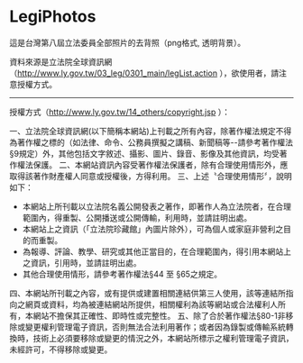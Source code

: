LegiPhotos
==========
這是台灣第八屆立法委員全部照片的去背照（png格式, 透明背景）。

資料來源是立法院全球資訊網（http://www.ly.gov.tw/03_leg/0301_main/legList.action ），欲使用者，請注意授權方式。

---

授權方式（http://www.ly.gov.tw/14_others/copyright.jsp ）：

一、立法院全球資訊網(以下簡稱本網站)上刊載之所有內容，除著作權法規定不得為著作權之標的（如法律、命令、公務員撰擬之講稿、新聞稿等--請參考著作權法§9規定）外，其他包括文字敘述、攝影、圖片、錄音、影像及其他資訊，均受著作權法保護。
二、本網站資訊內容受著作權法保護者，除有合理使用情形外，應取得該著作財產權人同意或授權後，方得利用。
三、上述〝合理使用情形〞，說明如下：
  * 本網站上所刊載以立法院名義公開發表之著作，即著作人為立法院者，在合理範圍內，得重製、公開播送或公開傳輸，利用時，並請註明出處。
  * 本網站上之資訊（「立法院珍藏館」內圖片除外），可為個人或家庭非營利之目的而重製。
  * 為報導、評論、教學、研究或其他正當目的，在合理範圍內，得引用本網站上之資訊，引用時，並請註明出處。
  * 其他合理使用情形，請參考著作權法§44 至 §65之規定。

四、本網站所刊載之內容，或有提供或建置相關連結供第三人使用，該等連結所指向之網頁或資料，均為被連結網站所提供，相關權利為該等網站或合法權利人所有，本網站不擔保其正確性、即時性或完整性。
五、除了合於著作權法§80-1非移除或變更權利管理電子資訊，否則無法合法利用著作；或者因為錄製或傳輸系統轉換時，技術上必須要移除或變更的情況之外，本網站所標示之權利管理電子資訊，未經許可，不得移除或變更。
